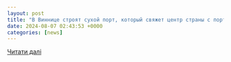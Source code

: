 ```yaml
---
layout: post
title: "В Виннице строят сухой порт, который свяжет центр страны с портами Большой Одессы - Одесса News"
date: 2024-08-07 02:43:53 +0000
categories: [news]
---
```


[Читати далі](https://on.od.ua/2024/08/06/v-vinnice-stroyat-suxoj-port-kotoryj-svyazhet-centr-strany-s-portami-bolshoj-odessy-267757/)
